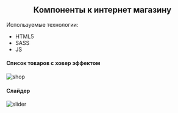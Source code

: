 <h2 align="center">
  Компоненты к интернет магазину
</h2>


Используемые технологии:
* HTML5
* SASS
* JS

#### Список товаров с ховер эффектом
![shop](https://user-images.githubusercontent.com/50422809/139009102-b02cf24d-cc8d-450f-80a0-368ac9ad5498.gif)

#### Слайдер
![slider](https://user-images.githubusercontent.com/50422809/139009087-2c6f1c56-a63b-4d5d-85c4-8aa98b7d8373.gif)

